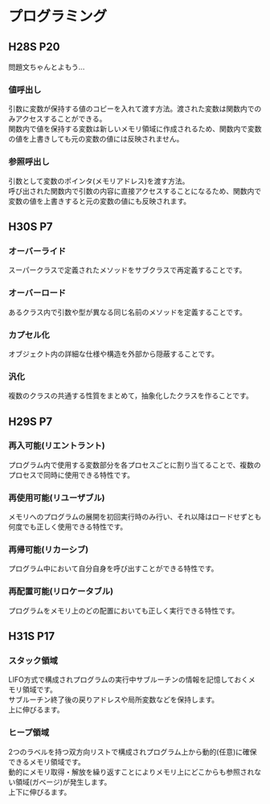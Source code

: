 # プログラミング
## H28S P20
問題文ちゃんとよもう...
### 値呼出し
引数に変数が保持する値のコピーを入れて渡す方法。渡された変数は関数内でのみアクセスすることができる。  
関数内で値を保持する変数は新しいメモリ領域に作成されるため、関数内で変数の値を上書きしても元の変数の値には反映されません。
### 参照呼出し
引数として変数のポインタ(メモリアドレス)を渡す方法。  
呼び出された関数内で引数の内容に直接アクセスすることになるため、関数内で変数の値を上書きすると元の変数の値にも反映されます。

## H30S P7
### オーバーライド
スーパークラスで定義されたメソッドをサブクラスで再定義することです。
### オーバーロード
あるクラス内で引数や型が異なる同じ名前のメソッドを定義することです。
### カプセル化
オブジェクト内の詳細な仕様や構造を外部から隠蔽することです。
### 汎化
複数のクラスの共通する性質をまとめて，抽象化したクラスを作ることです。

## H29S P7
### 再入可能(リエントラント)
プログラム内で使用する変数部分を各プロセスごとに割り当てることで、複数のプロセスで同時に使用できる特性です。
### 再使用可能(リユーザブル)
メモリへのプログラムの展開を初回実行時のみ行い、それ以降はロードせずとも何度でも正しく使用できる特性です。
### 再帰可能(リカーシブ)
プログラム中において自分自身を呼び出すことができる特性です。
### 再配置可能(リロケータブル)
プログラムをメモリ上のどの配置においても正しく実行できる特性です。

## H31S P17
### スタック領域
LIFO方式で構成されプログラムの実行中サブルーチンの情報を記憶しておくメモリ領域です。  
サブルーチン終了後の戻りアドレスや局所変数などを保持します。  
上に伸びるます。
### ヒープ領域
2つのラベルを持つ双方向リストで構成されプログラム上から動的(任意)に確保できるメモリ領域です。  
動的にメモリ取得・解放を繰り返すことによりメモリ上にどこからも参照されない領域(ガベージ)が発生します。  
上下に伸びるます。
